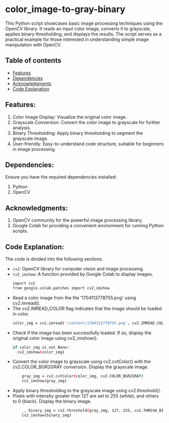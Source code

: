 # color_image-to-gray-binary
This Python script showcases basic image processing techniques using the OpenCV library. It reads an input color image, converts it to grayscale, applies binary thresholding, and displays the results. The script serves as a practical example for those interested in understanding simple image manipulation with OpenCV.
## Table of contents

- [Features](#features)
- [Dependencies](#dependencies)
- [Acknowledgments](#acknowledgments)
- [Code Explanation](#code-explanation)
## Features:
1. Color Image Display: Visualize the original color image.
2. Grayscale Conversion: Convert the color image to grayscale for further analysis.
3. Binary Thresholding: Apply binary thresholding to segment the grayscale image.
4. User-friendly: Easy-to-understand code structure, suitable for beginners in image processing.

## Dependencies:
Ensure you have the required dependencies installed:
1. Python
2. OpenCV

## Acknowledgments:
1. OpenCV community for the powerful image processing library.
2. Google Colab for providing a convenient environment for running Python scripts.

## Code Explanation:

The code is divided into the following sections:

- `cv2`: OpenCV library for computer vision and image processing.
- `cv2_imshow`: A function provided by Google Colab to display images.
  ```bash
  import cv2
  from google.colab.patches import cv2_imshow
  ```
- Read a color image from the file '1704113778755.png' using cv2.imread().
- The cv2.IMREAD_COLOR flag indicates that the image should be loaded in color.
  ```bash
  color_img = cv2.imread('/content/1704113778755.png', cv2.IMREAD_COLOR)
  ```
- Check if the image has been successfully loaded. If so, display the original color image using cv2_imshow().
  ```bash
  if color_img is not None:
    cv2_imshow(color_img)
  ```
- Convert the color image to grayscale using cv2.cvtColor() with the cv2.COLOR_BGR2GRAY conversion. Display the grayscale image.
  ```bash
      gray_img = cv2.cvtColor(color_img, cv2.COLOR_BGR2GRAY)
      cv2_imshow(gray_img)
  ```
- Apply binary thresholding to the grayscale image using cv2.threshold().
- Pixels with intensity greater than 127 are set to 255 (white), and others to 0 (black). Display the binary image.
  ```bash
      _, binary_img = cv2.threshold(gray_img, 127, 255, cv2.THRESH_BINARY)
      cv2_imshow(binary_img)


    
